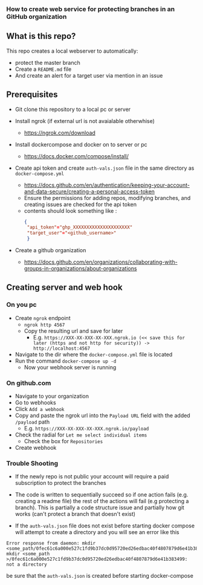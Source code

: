 ### How to create web service for protecting branches in an GitHub organization

## What is this repo?
This repo creates a local webserver to automatically:
- protect the master branch
- Create a `README.md` file
- And create an alert for a target user via mention in an issue

## Prerequisites
- Git clone this repository to a local pc or server
- Install ngrok (if external url is not avaialable otherwhise)
  - https://ngrok.com/download


- Install dockercompose and docker on to server or pc
  - https://docs.docker.com/compose/install/

- Create api token and create `auth-vals.json` file in the same directory  as  `docker-compose.yml`
  - https://docs.github.com/en/authentication/keeping-your-account-and-data-secure/creating-a-personal-access-token
  - Ensure the permissions for adding repos, modifying branches, and creating issues are checked for the api token
  - contents should look something like :
     ```json
     {
      "api_token"="ghp_XXXXXXXXXXXXXXXXXXXXX"
      "target_user"="<github_username>"
      }

    ```

- Create a github organization
  - https://docs.github.com/en/organizations/collaborating-with-groups-in-organizations/about-organizations

## Creating server and web hook

### On you pc

- Create `ngrok` endpoint
  - `ngrok http 4567`
  - Copy the resulting url and save for later
    - E.g. `https://XXX-XX-XXX-XX-XXX.ngrok.io (<< save this for later (https and not http for security)) -> http://localhost:4567  `
- Navigate to the dir where the `docker-compose.yml` file is located
- Run the command `docker-compose up -d`
  - Now your webhook server is running

### On github.com

- Navigate to your organization
- Go to webhooks
- Click `Add a webhook`
- Copy and paste the ngrok url into the `Payload URL` field with the added `/payload` path
  - E.g. `https://XXX-XX-XXX-XX-XXX.ngrok.io/payload`
- Check the radial for `Let me select individual items`
  - Check the box for `Repositories`
- Create webhook

### Trouble Shooting
- If the newly repo is not public your account will require a paid subscription to protect the branches

- The code is written to sequentially succeed so if one action fails (e.g. creating a readme file) the rest of the actions will fail (e.g protecting a branch). This is partially a code structure issue and partially how git works (can't protect a branch that doesn't exist)

- If the `auth-vals.json` file does not exist before starting docker compose will attempt to create a directory and you will see an error like this

```shell
Error response from daemon: mkdir <some_path/0fec61c6a000e527c1fd9b37dc0d95720ed26edbac40f4807879d6e41b383499: mkdir <some_path >/0fec61c6a000e527c1fd9b37dc0d95720ed26edbac40f4807879d6e41b383499: not a directory
```
be sure that the `auth-vals.json` is created before starting docker-compose
